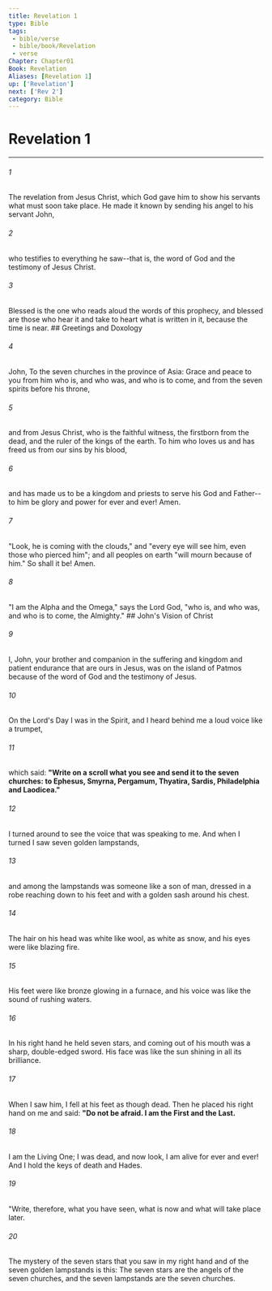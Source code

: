 ```yaml
---
title: Revelation 1
type: Bible
tags:
 - bible/verse
 - bible/book/Revelation
 - verse
Chapter: Chapter01
Book: Revelation
Aliases: [Revelation 1]
up: ['Revelation']
next: ['Rev 2']
category: Bible
---
```

# Revelation 1

***


###### 1 
The revelation from Jesus Christ, which God gave him to show his servants what must soon take place. He made it known by sending his angel to his servant John, 

###### 2 
who testifies to everything he saw--that is, the word of God and the testimony of Jesus Christ. 

###### 3 
Blessed is the one who reads aloud the words of this prophecy, and blessed are those who hear it and take to heart what is written in it, because the time is near. ## Greetings and Doxology 

###### 4 
John, To the seven churches in the province of Asia: Grace and peace to you from him who is, and who was, and who is to come, and from the seven spirits before his throne, 

###### 5 
and from Jesus Christ, who is the faithful witness, the firstborn from the dead, and the ruler of the kings of the earth. To him who loves us and has freed us from our sins by his blood, 

###### 6 
and has made us to be a kingdom and priests to serve his God and Father--to him be glory and power for ever and ever! Amen. 

###### 7 
"Look, he is coming with the clouds," and "every eye will see him, even those who pierced him"; and all peoples on earth "will mourn because of him." So shall it be! Amen. 

###### 8 
"I am the Alpha and the Omega," says the Lord God, "who is, and who was, and who is to come, the Almighty." ## John's Vision of Christ 

###### 9 
I, John, your brother and companion in the suffering and kingdom and patient endurance that are ours in Jesus, was on the island of Patmos because of the word of God and the testimony of Jesus. 

###### 10 
On the Lord's Day I was in the Spirit, and I heard behind me a loud voice like a trumpet, 

###### 11 
which said: **"Write on a scroll what you see and send it to the seven churches: to Ephesus, Smyrna, Pergamum, Thyatira, Sardis, Philadelphia and Laodicea."** 

###### 12 
I turned around to see the voice that was speaking to me. And when I turned I saw seven golden lampstands, 

###### 13 
and among the lampstands was someone like a son of man, dressed in a robe reaching down to his feet and with a golden sash around his chest. 

###### 14 
The hair on his head was white like wool, as white as snow, and his eyes were like blazing fire. 

###### 15 
His feet were like bronze glowing in a furnace, and his voice was like the sound of rushing waters. 

###### 16 
In his right hand he held seven stars, and coming out of his mouth was a sharp, double-edged sword. His face was like the sun shining in all its brilliance. 

###### 17 
When I saw him, I fell at his feet as though dead. Then he placed his right hand on me and said: **"Do not be afraid. I am the First and the Last.** 

###### 18 
I am the Living One; I was dead, and now look, I am alive for ever and ever! And I hold the keys of death and Hades. 

###### 19 
"Write, therefore, what you have seen, what is now and what will take place later. 

###### 20 
The mystery of the seven stars that you saw in my right hand and of the seven golden lampstands is this: The seven stars are the angels of the seven churches, and the seven lampstands are the seven churches. 
